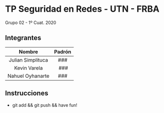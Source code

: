 # TP Seguridad en Redes - UTN - FRBA

Grupo 02 -  1º Cuat. 2020

## Integrantes

Nombre | Padrón
:---: | :---:
Julian Simplituca | ###
Kevin Varela | ###
Nahuel Oyhanarte | ###

## Instrucciones

* git add && git push && have fun!


